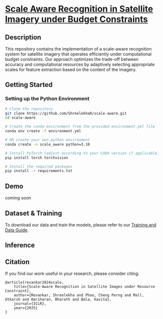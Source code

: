 # [Scale Aware Recognition in Satellite Imagery under Budget Constraints](https://www.cs.cornell.edu/~revankar/scale_aware)

## Description
This repository contains the implementation of a scale-aware recognition system for satellite imagery that operates efficiently under computational budget constraints. Our approach optimizes the trade-off between accuracy and computational resources by adaptively selecting appropriate scales for feature extraction based on the content of the imagery.

## Getting Started

### Setting up the Python Environment
```bash
# Clone the repository
git clone https://github.com/ShreelekhaR/scale-aware.git
cd scale-aware

# Create the conda environment from the provided environment.yml file
conda env create -f environment.yml

# OR create your own python environment
conda create -n scale_aware python=3.10

# Install PyTorch (adjust according to your CUDA version if applicable)
pip install torch torchvision

# Install the required packages
pip install -r requirements.txt
```


## Demo
coming soon
<!-- To run a quick demo of our scale-aware recognition system:

```bash
python demo.py --input_image path/to/your/satellite_image.tif --output_dir results/
```

This will process the input satellite image and save the recognition results in the specified output directory. -->

## Dataset & Training
To download our data and train the models, please refer to our [Training and Data Guide](./docs/DATA_TRAINING.md).


## Inference
<!-- To run inference on your own satellite imagery:

1. Prepare your satellite images in jpg format
2. Run the inference script:
   ```bash
   python inference.py --input_dir path/to/images/ --output_dir path/to/results/ --model path/to/pretrained_model.pth
   ```
3. The results will be saved in the output directory with the following files:
   - `predictions.json`: Contains the detected objects with their coordinates and confidence scores
   - `visualization/`: Directory containing visualized results overlaid on the original images -->


## Citation
If you find our work useful in your research, please consider citing:
```
@article{revankar2024scale,
    title={Scale-Aware Recognition in Satellite Images under Resource Constraint},
    author={Revankar, Shreelekha and Phoo, Cheng Perng and Mall, Utkarsh and Hariharan, Bharath and Bala, Kavita},
    journal={ICLR},
    year={2025}
}

```

